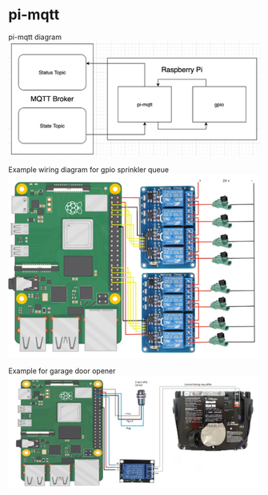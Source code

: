# pi-mqtt

pi-mqtt diagram
![Alt text](./pi-mqtt_diagram.jpg?raw=true "Title")

Example wiring diagram for gpio sprinkler queue 
![Alt text](./pi_sprinkler_wiring.jpg?raw=true "Title")

Example for garage door opener
![Alt text](./pi_garage_door_wiring.jpg?raw=true "Title")

